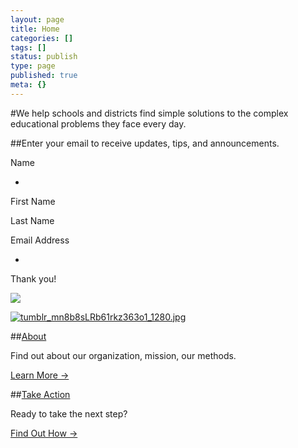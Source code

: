 ```yaml
---
layout: page
title: Home
categories: []
tags: []
status: publish
type: page
published: true
meta: {}
---
```


#We help schools and districts find simple solutions to the complex educational problems they face every day.

























##Enter your email to receive updates, tips, and announcements.
























  

  





























Name
              
                
*
          
                
                
First Name
                
Last Name
            

            

            

            

            

            

        

          

          

            

            

            

            

            
              
Email Address
              
                
*

      

      

      
      

      

      
      
Thank you!
   









































 

  
  
    
[![](/squarespace_images/content_v1_52a74d9ae4b0253945d2aee9_1535394848185-CGDDU4QCIRSO4U1270H3_image-asset.jpeg_)](/about-us)
  













































 

  
  
    
[![tumblr_mn8b8sLRb61rkz363o1_1280.jpg](/squarespace_images/content_v1_52a74d9ae4b0253945d2aee9_1535394867157-MTQAOAQPKWQ68DDY1HTW_tumblr_mn8b8sLRb61rkz363o1_1280.jpg_)](/take-action)
  






##[About](/about-us)


Find out about our organization, mission, our methods.

[Learn More →](/about-us)

























##[Take Action](/take-action)


Ready to take the next step?

[Find Out How →](/take-action)
